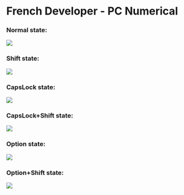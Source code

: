 # French Developer - PC Numerical

### Normal state:
<img src="http://i.imgur.com/bdPkgzN.jpg">

### Shift state:
<img src="http://i.imgur.com/KRgIVw0.jpg">

### CapsLock state:
<img src="http://i.imgur.com/DZrPNaa.jpg">

### CapsLock+Shift state:
<img src="http://i.imgur.com/LwajQUn.jpg">

### Option state:
<img src="http://i.imgur.com/dar6hB1.jpg">

### Option+Shift state:
<img src="http://i.imgur.com/Kdf00TF.jpg">
